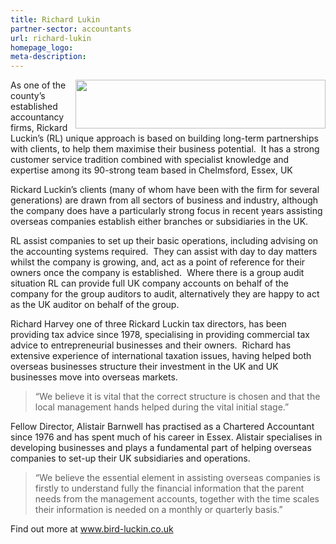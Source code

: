 ```yaml
---
title: Richard Lukin
partner-sector: accountants
url: richard-lukin
homepage_logo:
meta-description:
---
```

<p><img alt="" src="//clarity-strategies.github.io/ie-uploads/uploads/about/RickardLuckin-Logo.jpg" style="float:right; height:78px; width:400px" />As one of the county&rsquo;s established accountancy firms, Rickard Luckin&rsquo;s (RL) unique approach is based on building long-term partnerships with clients, to help them maximise their business potential.&nbsp; It has a strong customer service tradition combined with specialist knowledge and expertise among its 90-strong team based in Chelmsford, Essex, UK</p><p>Rickard Luckin&rsquo;s clients (many of whom have been with the firm for several generations) are drawn from all sectors of business and industry, although the company does have a particularly strong focus in recent years assisting overseas companies establish either branches or subsidiaries in the UK.</p><p>RL assist companies to set up their basic operations, including advising on the accounting systems required.&nbsp; They can assist with day to day matters whilst the company is growing, and, act as a point of reference for their owners once the company is established.&nbsp; Where there is a group audit situation RL can provide full UK company accounts on behalf of the company for the group auditors to audit, alternatively they are happy to act as the UK auditor on behalf of the group.</p><p>Richard Harvey one of three Rickard Luckin tax directors, has been providing tax advice since 1978, specialising in providing commercial tax advice to entrepreneurial businesses and their owners.&nbsp; Richard has extensive experience of international taxation issues, having helped both overseas businesses structure their investment in the UK and UK businesses move into overseas markets.</p><blockquote><p>&ldquo;We believe it is vital that the correct structure is chosen and that the local management hands helped during the vital initial stage.&rdquo;</p></blockquote><p>Fellow Director, Alistair Barnwell has practised as a Chartered Accountant since 1976 and has spent much of his career in Essex. Alistair specialises in developing businesses and plays a fundamental part of helping overseas companies to set-up their UK subsidiaries and operations.</p><blockquote><p>&ldquo;We believe the essential element in assisting overseas companies is firstly to understand fully the financial information that the parent needs from the management accounts, together with the time scales their information is needed on a monthly or quarterly basis.&rdquo;</p></blockquote><p>Find out more at <a href="http://www.bird-luckin.co.uk" target="_blank">www.bird-luckin.co.uk</a></p>